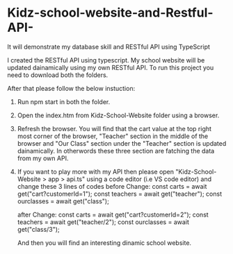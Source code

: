 # Kidz-school-website-and-Restful-API-
It will demonstrate my database skill and RESTful API using TypeScript

I created the RESTful API using typescript. 
My school website will be updated dainamically using my own RESTful API.
To run this project you need to download both the folders.

After that please follow the below instuction: 
  1. Run npm start in both the folder.
  2. Open the index.htm from Kidz-School-Website folder using a browser. 
  3. Refresh the browser. You will find that the cart value at the top right most corner of the browser, "Teacher" section in the middle of the browser
  and "Our Class" section under the "Teacher" section is updated dainamically. In otherwords these three section are fatching the data from my own API. 
  4. If you want to play more with my API then please open "Kidz-School-Website > app > api.ts" using a code editor (i.e VS code editor) and change these
  3 lines of codes
      before Change: 
          const carts = await get("cart?customerId=1");
          const teachers = await get("teacher");
          const ourclasses = await get("class");        
          
      after Change: 
          const carts = await get("cart?customerId=2");
          const teachers = await get("teacher/2");
          const ourclasses = await get("class/3");   
          
     And then you will find an interesting dinamic school website.  
